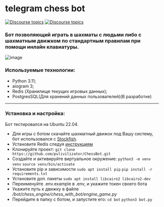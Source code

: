 # telegram chess bot

[![Discourse topics](https://img.shields.io/badge/telegram-%40pvp__chessbot-blue)](https://t.me/pvp_chessbot) [![Discourse topics](https://img.shields.io/badge/License-GPLv3-orange)](https://www.gnu.org/licenses/gpl-3.0) 

### Бот позволяющий играть в шахматы с людьми либо с шахматным движком по стандартным правилам при помощи инлайн клавиатуры.

![image](https://github.com/pulivilizator/ChessBot/assets/112427972/50d680a8-efd9-4ecf-9800-4dd82827d9e3)

### Используемые технологии:
- Python 3.11;
- aiogram 3;
- Redis (Хранилище текущих игровых данных);
- PostgresSQL(Для хранений данных пользователей)(В разработке)
---
### Установка и настройка:

Бот тестировался на Ubuntu 22.04.

- Для игры с ботом скачайте шахматный движок под Вашу систему, бот использовался с [Stockfish](https://stockfishchess.org/download/).
- Установите Redis следуя [инструкциям](https://redis.io/docs/getting-started/)
- Клонируйте проект: `git clone https://github.com/pulivilizator/ChessBot.git`
- Создайте и активируйте виртуальное окружение: `python3 -m venv venv` `source venv/bin/activate`
- Установите pip и зависимости `sudo apt install pip` `pip install -r requirements.txt`
- Установите доп. пакеты `sudo apt install libcairo2 libcairo2-dev`
- Переименуйте .env.example в .env, и укажите токен своего бота
- Укажите путь к движку в файле */bot/chess_engine/chess_with_bot/engine_game.py*
- Перейдите в папку с ботом, и запустите его: `cd bot` `python3 bot.py`
